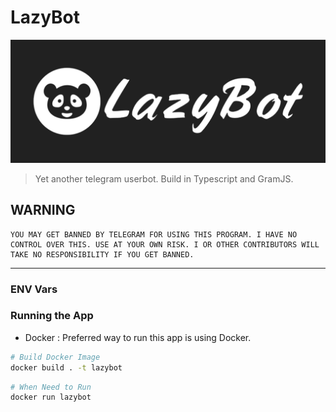# LazyBot

![LOGO](assets/banner.jpg)

> Yet another telegram userbot. Build in Typescript and GramJS.

## WARNING

```text
YOU MAY GET BANNED BY TELEGRAM FOR USING THIS PROGRAM. I HAVE NO CONTROL OVER THIS. USE AT YOUR OWN RISK. I OR OTHER CONTRIBUTORS WILL TAKE NO RESPONSIBILITY IF YOU GET BANNED.
```

---
### ENV Vars




### Running the App


- Docker : Preferred way to run this app is using Docker.

```bash
# Build Docker Image
docker build . -t lazybot
```

```bash
# When Need to Run
docker run lazybot
```